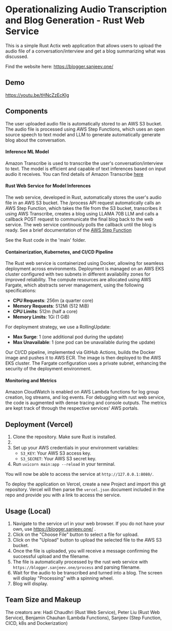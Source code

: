 # Operationalizing Audio Transcription and Blog Generation - Rust Web Service

This is a simple Rust Actix web application that allows users to upload the audio file of a conversation/interview and get a blog summarizing what was discussed. 

Find the website here: https://blogger.sanjeev.one/

## Demo

https://youtu.be/tHNcZzEcKlg


## Components

The user uploaded audio file is automatically stored to an AWS S3 bucket. The audio file is processed using AWS Step Functions, which uses an open source speech to text model and LLM to generate automatically generate blog about the conversation. 

#### Inference ML Model
Amazon Transcribe is used to transcribe the user's conversation/interview to text. The model is efficient and capable of text inferences based on input audio it receives. You can find details of Amazon Transcribe [here](https://aws.amazon.com/pm/transcribe/?gclid=CjwKCAjwxLKxBhA7EiwAXO0R0K6QsdXV2XsDvlKZim3tfYUJRmjjIXDTcCbMHlZT-MEk5SGwjxCDpxoC6OoQAvD_BwE&trk=aae0a267-33fa-4d21-a4d5-30b7b3fd731e&sc_channel=ps&ef_id=CjwKCAjwxLKxBhA7EiwAXO0R0K6QsdXV2XsDvlKZim3tfYUJRmjjIXDTcCbMHlZT-MEk5SGwjxCDpxoC6OoQAvD_BwE:G:s&s_kwcid=AL!4422!3!648922763916!e!!g!!amazon%20transcription!19597968945!143908652045)

#### Rust Web Service for Model Inferences
The web service, developed in Rust, automatically stores the user's audio file in an AWS S3 bucket. The /process API request automatically calls an AWS Step Function, which takes the file from the S3 bucket, transcribes it using AWS Transcribe, creates a blog using LLAMA 70B LLM and calls a callback POST request to communicate the final blog back to the web service. The web service continously polls the callback until the blog is ready. See a brief documentation of the [AWS Step Function](https://github.com/Audio-to-Blog/AWS-Step-Function)

See the Rust code in the 'main' folder.

#### Containerization, Kubernetes, and CI/CD Pipeline

The Rust web service is containerized using Docker, allowing for seamless deployment across environments. Deployment is managed on an AWS EKS cluster configured with two subnets in different availability zones for improved reliability. The compute resources are allocated using AWS Fargate, which abstracts server management, using the following specifications:
- **CPU Requests**: 256m (a quarter core)
- **Memory Requests**: 512Mi (512 MiB)
- **CPU Limits**: 512m (half a core)
- **Memory Limits**: 1Gi (1 GiB)

For deployment strategy, we use a RollingUpdate:
- **Max Surge**: 1 (one additional pod during the update)
- **Max Unavailable**: 1 (one pod can be unavailable during the update)

Our CI/CD pipeline, implemented via GitHub Actions, builds the Docker image and pushes it to AWS ECR. The image is then deployed to the AWS EKS cluster. The Fargate configuration uses a private subnet, enhancing the security of the deployment environment.

#### Monitoring and Metrics
 Amazon CloudWatch is enabled on AWS Lambda functions for log group creation, log streams, and log events. For debugging with rust web service, the code is augmented with dense tracing and console outputs. The metrics are kept track of through the respective services' AWS portals. 

## Deployment (Vercel)

1. Clone the repository. Make sure Rust is installed.
2. 
3. Set up your AWS credentials in your environment variables:
    - `S3_KEY`: Your AWS S3 access key.
    - `S3_SECRET`: Your AWS S3 secret key.
4. Run `uvicorn main:app --reload` in your terminal.

You will now be able to access the service at `http://127.0.0.1:8080/`.

To deploy the application on Vercel, create a new Project and import this git repository. Vercel will then parse the `vercel.json` document included in the repo and provide you with a link to access the service.

## Usage (Local)

1. Navigate to the service url in your web browser. If you do not have your own, use https://blogger.sanjeev.one/ .
2. Click on the "Choose File" button to select a file for upload.
3. Click on the "Upload" button to upload the selected file to the AWS S3 bucket.
4. Once the file is uploaded, you will receive a message confirming the successful upload and the filename.
5. The file is automatically processed by the rust web service with `https://blogger.sanjeev.one/process` and parsing filename.
6. Wait for the audio to be transcribed and turned into a blog. The screen will display "Processing" with a spinning wheel.
7. Blog will display.

## Team Size and Makeup
The creators are:
Hadi Chaudhri (Rust Web Service), Peter Liu (Rust Web Service), Benjamin Chauhan (Lambda Functions), Sanjeev (Step Function, CICD, k8s and Dockerization)


